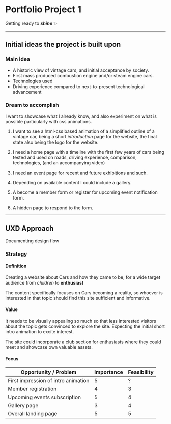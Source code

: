 # Portfolio Project 1

Getting ready to **_shine_** ✨

___

## Initial ideas the project is built upon

### Main idea

+ A historic view of vintage cars, and initial acceptance by society.
+ First mass produced combustion engine and/or steam engine cars.
+ Technologies used 
+ Driving experience compared to next-to-present technological advancement

### Dream to accomplish

I want to showcase what I already know, and also experiment on what is possible particularly with css animations.

1. I want to see a html-css based animation of a simplified outline of a vintage car, being a short _introduction_ page for the website, the final state also being the logo for the website.

2. I need a home page with a timeline with the first few years of cars being tested and used on roads, driving experience, comparison, technologies, (and an accompanying video)

3. I need an event page for recent and future exhibitions and such.

4. Depending on available content I could include a gallery.

5. A become a member form or register for upcoming event notification form.

6. A hidden page to respond to the form.

***

## UXD Approach
Documenting design flow

### Strategy

#### Definition

Creating a website about Cars and how they came to be, for a wide target audience from *children* to __enthusiast__

The content specifically focuses on Cars becoming a reality, so whoever is interested in that topic should find this site sufficient and informative.

#### Value

It needs to be visually appealing so much so that less interested visitors about the topic gets convinced to explore the site. Expecting the initial short intro animation to excite interest.

The site could incorporate a club section for enthusiasts where they could meet and showcase own valuable assets.

#### Focus

Opportunity / Problem | Importance | Feasibility
--- | --- | ---
First impression of intro animation | 5 | ?
Member registration | 4 | 3
Upcoming events subscription | 5 | 4
Gallery page | 3 | 4
Overall landing page | 5 | 5
